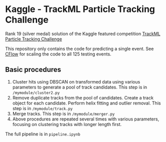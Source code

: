# Kaggle - TrackML Particle Tracking Challenge
Rank 19 (silver medal) solution of the Kaggle featured competition [TrackML Particle Tracking Challenge](https://www.kaggle.com/c/trackml-particle-identification)

This repository only contains the code for predicting a single event. See [CFlow](https://github.com/liuxiao/CFlow) for scaling the code to all 125 testing events.

## Basic procedures
1. Cluster hits using DBSCAN on transformed data using various parameters to generate a pool of track candidates. This step is in `/mymodule/cluster2.py`
2. Remove duplicate tracks from the pool of candidates. Create a track object for each candidate. Perform helix fitting and outlier removal. This step is in `/mymodule/track.py`
3. Merge tracks. This step is in `/mymodule/merger.py`
4. Above procedures are repeated several times with various parameters, focusing on clustering tracks with longer length first.

The full pipeline is in `pipeline.ipynb`
